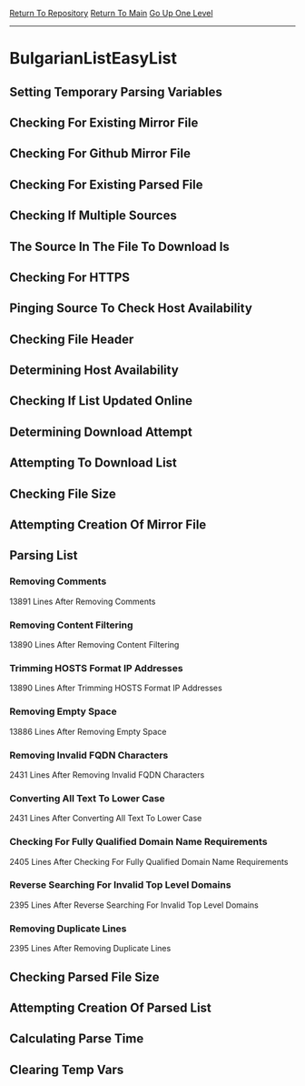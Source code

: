 [Return To Repository](https://github.com/deathbybandaid/piholeparser/)
[Return To Main](https://github.com/deathbybandaid/piholeparser/blob/master/RecentRunLogs/Mainlog.md)
[Go Up One Level](https://github.com/deathbybandaid/piholeparser/blob/master/RecentRunLogs/TopLevelScripts/30-Processing-External-Blacklists.md)
____________________________________
# BulgarianListEasyList
## Setting Temporary Parsing Variables
## Checking For Existing Mirror File
## Checking For Github Mirror File
## Checking For Existing Parsed File
## Checking If Multiple Sources
## The Source In The File To Download Is
## Checking For HTTPS
## Pinging Source To Check Host Availability
## Checking File Header
## Determining Host Availability
## Checking If List Updated Online
## Determining Download Attempt
## Attempting To Download List
## Checking File Size
## Attempting Creation Of Mirror File
## Parsing List
### Removing Comments
13891 Lines After Removing Comments
### Removing Content Filtering
13890 Lines After Removing Content Filtering
### Trimming HOSTS Format IP Addresses
13890 Lines After Trimming HOSTS Format IP Addresses
### Removing Empty Space
13886 Lines After Removing Empty Space
### Removing Invalid FQDN Characters
2431 Lines After Removing Invalid FQDN Characters
### Converting All Text To Lower Case
2431 Lines After Converting All Text To Lower Case
### Checking For Fully Qualified Domain Name Requirements
2405 Lines After Checking For Fully Qualified Domain Name Requirements
### Reverse Searching For Invalid Top Level Domains
2395 Lines After Reverse Searching For Invalid Top Level Domains
### Removing Duplicate Lines
2395 Lines After Removing Duplicate Lines
## Checking Parsed File Size
## Attempting Creation Of Parsed List
## Calculating Parse Time
## Clearing Temp Vars
